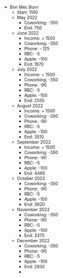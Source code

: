 - Bon Mec Burn
	- Start: 1100
	- May 2022
		- Coworking: -350
		- End: 750
	- June 2022
		- Income: + 1500
		- Coworking: -350
		- Phone: - 125
		- RBC: -5
		- Apple: -100
		- End: 1670
	- July 2022
		- Income: + 1500
		- Coworking: -350
		- Phone: -90
		- RBC: -5
		- Apple: -100
		- End: 2555
	- August 2022
		- Income: + 1500
		- Coworking: -350
		- Phone: -90
		- RBC: -5
		- Apple: -100
		- End: 3510
	- September 2022
		- Income: + 1500
		- Coworking: -350
		- Phone: -90
		- RBC: -5
		- Apple: -100
		- End: 4465
	- October 2022
		- Coworking: -350
		- Phone: -90
		- RBC: -5
		- Apple: -100
		- End: 3920
	- November 2022
		- Coworking: -350
		- Phone: -90
		- RBC: -5
		- Apple: -100
		- End: 3375
	- December 2022
		- Coworking: -350
		- Phone: -90
		- RBC: -5
		- Apple: -100
		- End: 2830
		-